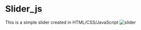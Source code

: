 # Slider_js
This is a simple slider created in HTML/CSS/JavaScript
![slider](https://user-images.githubusercontent.com/108872423/210266256-e41267f3-34a2-42f1-9b2b-66e87cc0ee71.jpg)

